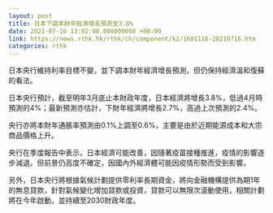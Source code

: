 ```yaml
---
layout: post
title: 日本下調本財年經濟增長預測至3.8%
date: 2021-07-16 13:02:08.000000000 +08:00
link: https://news.rthk.hk/rthk/ch/component/k2/1601116-20210716.htm
categories: rthk
---
```


日本央行維持利率目標不變，並下調本財年經濟增長預測，但仍保持經濟溫和復蘇的看法。

日本央行預計，截至明年3月底止本財政年度，日本經濟將增長3.8%，低過4月時預測的4%；最新預測亦估計，下財年經濟將增長2.7%，高過上次預測的2.4%。

央行亦將本財年通脹率預測由0.1%上調至0.6%，主要是由於近期能源成本和大宗商品價格上升。

央行在季度報告中表示，日本經濟可能改善，因隨著疫苗接種推進，疫情的影響逐步減退。但前景仍高度不確定，因國內外經濟體可能因疫情形勢而受到影響。

另外，日本央行將根據氣候計劃提供零利率長期資金，將向金融機構提供為期1年的無息貸款，針對氣候變化增加貸款或投資，貸款可以無限次滾動使用，相關計劃將在今年啟動，並持續至2030財政年度。
